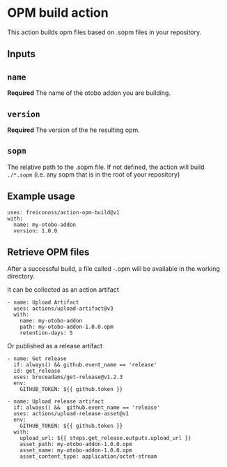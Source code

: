# OPM build action

This action builds opm files based on .sopm files in your repository. 

## Inputs

## `name`

**Required** The name of the otobo addon you are building.

## `version`

**Required** The version of the he resulting opm.

## `sopm`

The relative path to the .sopm file. If not defined, the action will build `./*.sopm` (i.e. any sopm that is in the root of your repository)


## Example usage

    uses: freiconoss/action-opm-build@v1
    with:
      name: my-otobo-addon
      version: 1.0.0

## Retrieve OPM files
After a successful build, a file called <name>-<version>.opm will be available in the working directory.

It can be collected as an action artifact

    - name: Upload Artifact
      uses: actions/upload-artifact@v3
      with:
        name: my-otobo-addon
        path: my-otobo-addon-1.0.0.opm
        retention-days: 5

Or published as a release artifact

    - name: Get release
      if: always() && github.event_name == 'release'
      id: get_release
      uses: bruceadams/get-release@v1.2.3
      env:
        GITHUB_TOKEN: ${{ github.token }}

    - name: Upload release artifact
      if: always() &&  github.event_name == 'release'
      uses: actions/upload-release-asset@v1
      env:
        GITHUB_TOKEN: ${{ github.token }}
      with:
        upload_url: ${{ steps.get_release.outputs.upload_url }}
        asset_path: my-otobo-addon-1.0.0.opm 
        asset_name: my-otobo-addon-1.0.0.opm 
        asset_content_type: application/octet-stream


